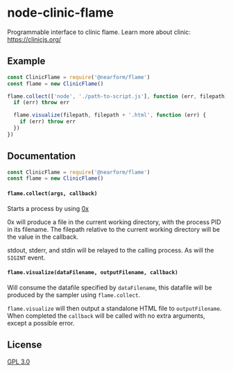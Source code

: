 # node-clinic-flame

Programmable interface to clinic flame. Learn more about clinic: https://clinicjs.org/

## Example

```js
const ClinicFlame = require('@nearform/flame')
const flame = new ClinicFlame()

flame.collect(['node', './path-to-script.js'], function (err, filepath) {
  if (err) throw err

  flame.visualize(filepath, filepath + '.html', function (err) {
    if (err) throw err
  })
})
```

## Documentation

```js
const ClinicFlame = require('@nearform/flame')
const flame = new ClinicFlame()
```

#### `flame.collect(args, callback)`

Starts a process by using [0x](https://github.com/davidmarkclements/0x)

0x will produce a file in the current working directory, with the process PID in its filename. The filepath relative to the current working directory will be the value in the callback.

stdout, stderr, and stdin will be relayed to the calling process. As will the `SIGINT` event.

#### `flame.visualize(dataFilename, outputFilename, callback)`

Will consume the datafile specified by `dataFilename`, this datafile will be produced by the sampler using `flame.collect`.

`flame.visualize` will then output a standalone HTML file to `outputFilename`. When completed the `callback` will be called with no extra arguments, except a possible error.

## License
[GPL 3.0](LICENSE)


